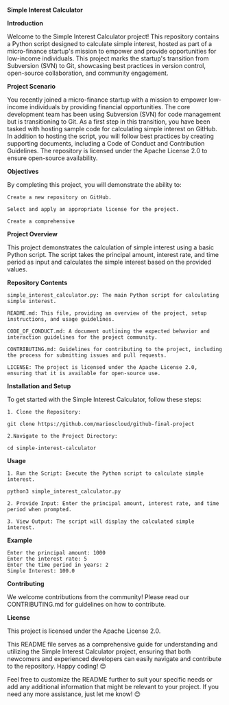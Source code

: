 **Simple Interest Calculator**

**Introduction**

Welcome to the Simple Interest Calculator project! This repository contains a Python script designed to calculate simple interest, hosted as part of a micro-finance startup's mission to empower and provide opportunities for low-income individuals. This project marks the startup's transition from Subversion (SVN) to Git, showcasing best practices in version control, open-source collaboration, and community engagement.

**Project Scenario**

You recently joined a micro-finance startup with a mission to empower low-income individuals by providing financial opportunities. The core development team has been using Subversion (SVN) for code management but is transitioning to Git. As a first step in this transition, you have been tasked with hosting sample code for calculating simple interest on GitHub. In addition to hosting the script, you will follow best practices by creating supporting documents, including a Code of Conduct and Contribution Guidelines. The repository is licensed under the Apache License 2.0 to ensure open-source availability.

**Objectives**

By completing this project, you will demonstrate the ability to:

    Create a new repository on GitHub.

    Select and apply an appropriate license for the project.

    Create a comprehensive 

**Project Overview**

This project demonstrates the calculation of simple interest using a basic Python script. The script takes the principal amount, interest rate, and time period as input and calculates the simple interest based on the provided values.

**Repository Contents**

    simple_interest_calculator.py: The main Python script for calculating simple interest.

    README.md: This file, providing an overview of the project, setup instructions, and usage guidelines.

    CODE_OF_CONDUCT.md: A document outlining the expected behavior and interaction guidelines for the project community.

    CONTRIBUTING.md: Guidelines for contributing to the project, including the process for submitting issues and pull requests.

    LICENSE: The project is licensed under the Apache License 2.0, ensuring that it is available for open-source use.

**Installation and Setup**

To get started with the Simple Interest Calculator, follow these steps:

    1. Clone the Repository:

    git clone https://github.com/marioscloud/github-final-project

    2.Navigate to the Project Directory:

    cd simple-interest-calculator

**Usage**

    1. Run the Script: Execute the Python script to calculate simple interest.

    python3 simple_interest_calculator.py

    2. Provide Input: Enter the principal amount, interest rate, and time period when prompted.

    3. View Output: The script will display the calculated simple interest.

**Example**
  
    Enter the principal amount: 1000
    Enter the interest rate: 5
    Enter the time period in years: 2
    Simple Interest: 100.0

**Contributing**

We welcome contributions from the community! Please read our CONTRIBUTING.md for guidelines on how to contribute.

**License**

This project is licensed under the Apache License 2.0.

This README file serves as a comprehensive guide for understanding and utilizing the Simple Interest Calculator project, ensuring that both newcomers and experienced developers can easily navigate and contribute to the repository. Happy coding! 😊

Feel free to customize the README further to suit your specific needs or add any additional information that might be relevant to your project. If you need any more assistance, just let me know! 😊
